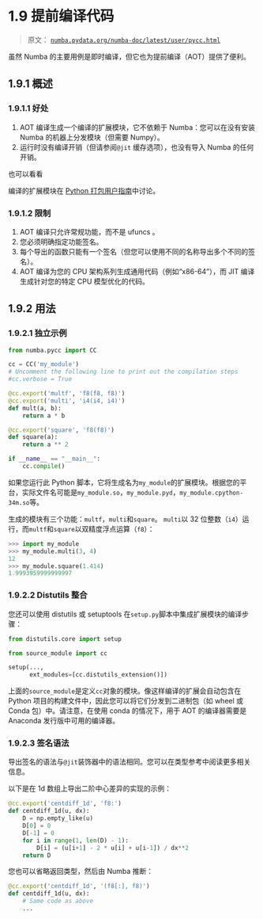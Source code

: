 # 1.9 提前编译代码

> 原文： [`numba.pydata.org/numba-doc/latest/user/pycc.html`](http://numba.pydata.org/numba-doc/latest/user/pycc.html)

虽然 Numba 的主要用例是即时编译，但它也为提前编译（AOT）提供了便利。

## 1.9.1 概述

### 1.9.1.1 好处

1.  AOT 编译生成一个编译的扩展模块，它不依赖于 Numba：您可以在没有安装 Numba 的机器上分发模块（但需要 Numpy）。
2.  运行时没有编译开销（但请参阅`@jit` 缓存选项），也没有导入 Numba 的任何开销。

也可以看看

编译的扩展模块在 [Python 打包用户指南](https://packaging.python.org/en/latest/extensions/)中讨论。

### 1.9.1.2 限制

1.  AOT 编译只允许常规功能，而不是 ufuncs 。
2.  您必须明确指定功能签名。
3.  每个导出的函数只能有一个签名（但您可以使用不同的名称导出多个不同的签名）。
4.  AOT 编译为您的 CPU 架构系列生成通用代码（例如“x86-64”），而 JIT 编译生成针对您的特定 CPU 模型优化的代码。

## 1.9.2 用法

### 1.9.2.1 独立示例

```py
from numba.pycc import CC

cc = CC('my_module')
# Uncomment the following line to print out the compilation steps
#cc.verbose = True

@cc.export('multf', 'f8(f8, f8)')
@cc.export('multi', 'i4(i4, i4)')
def mult(a, b):
    return a * b

@cc.export('square', 'f8(f8)')
def square(a):
    return a ** 2

if __name__ == "__main__":
    cc.compile()

```

如果您运行此 Python 脚本，它将生成名为`my_module`的扩展模块。根据您的平台，实际文件名可能是`my_module.so`，`my_module.pyd`，`my_module.cpython-34m.so`等。

生成的模块有三个功能：`multf`，`multi`和`square`。 `multi`以 32 位整数（`i4`）运行，而`multf`和`square`以双精度浮点运算（`f8`）：

```py
>>> import my_module
>>> my_module.multi(3, 4)
12
>>> my_module.square(1.414)
1.9993959999999997

```

### 1.9.2.2  Distutils 整合

您还可以使用 distutils 或 setuptools 在`setup.py`脚本中集成扩展模块的编译步骤：

```py
from distutils.core import setup

from source_module import cc

setup(...,
      ext_modules=[cc.distutils_extension()])

```

上面的`source_module`是定义`cc`对象的模块。像这样编译的扩展会自动包含在 Python 项目的构建文件中，因此您可以将它们分发到二进制包（如 wheel 或 Conda 包）中。请注意，在使用 conda 的情况下，用于 AOT 的编译器需要是 Anaconda 发行版中可用的编译器。

### 1.9.2.3 签名语法

导出签名的语法与`@jit`装饰器中的语法相同。您可以在类型参考中阅读更多相关信息。

以下是在 1d 数组上导出二阶中心差异的实现的示例：

```py
@cc.export('centdiff_1d', 'f8:')
def centdiff_1d(u, dx):
    D = np.empty_like(u)
    D[0] = 0
    D[-1] = 0
    for i in range(1, len(D) - 1):
        D[i] = (u[i+1] - 2 * u[i] + u[i-1]) / dx**2
    return D

```

您也可以省略返回类型，然后由 Numba 推断：

```py
@cc.export('centdiff_1d', '(f8[:], f8)')
def centdiff_1d(u, dx):
    # Same code as above
    ...

```